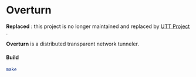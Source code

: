 # Overturn

**Replaced** : this project is no longer maintained and replaced by [UTT Project](https://github.com/Sunmxt/utt) .

**Overturn** is a distributed transparent network tunneler. 

#### Build

```bash
make
```

